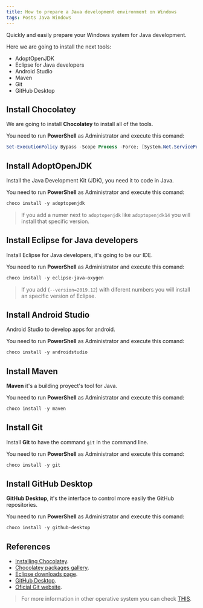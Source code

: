 ```yaml
---
title: How to prepare a Java development environment on Windows
tags: Posts Java Windows
---
```


Quickly and easily prepare your Windows system for Java development.
<!--more-->

Here we are going to install the next tools:

- AdoptOpenJDK
- Eclipse for Java developers
- Android Studio
- Maven
- Git
- GitHub Desktop

## Install Chocolatey

We are going to install **Chocolatey** to install all of the tools.

You need to run **PowerShell** as Administrator and execute this comand:

```powershell
Set-ExecutionPolicy Bypass -Scope Process -Force; [System.Net.ServicePointManager]::SecurityProtocol = [System.Net.ServicePointManager]::SecurityProtocol -bor 3072; iex ((New-Object System.Net.WebClient).DownloadString('https://community.chocolatey.org/install.ps1'))
```

## Install AdoptOpenJDK

Install the Java Development Kit (JDK), you need it to code in Java.

You need to run **PowerShell** as Administrator and execute this comand:

```powershell
choco install -y adoptopenjdk
```
> If you add a numer next to `adoptopenjdk` like `adoptopenjdk14` you will install that specific version.

## Install Eclipse for Java developers

Install Eclipse for Java developers, it's going to be our IDE.

You need to run **PowerShell** as Administrator and execute this comand:

```powershell
choco install -y eclipse-java-oxygen
```
> If you add (`--version=2019.12`) with diferent numbers you will install an specific version of Eclipse.

## Install Android Studio

Android Studio to develop apps for android.

You need to run **PowerShell** as Administrator and execute this comand:

```powershell
choco install -y androidstudio
```

## Install Maven

**Maven** it's a building proyect's tool for Java.

You need to run **PowerShell** as Administrator and execute this comand:

```powershell
choco install -y maven
```

## Install Git

Install **Git** to have the command `git` in the command line.

You need to run **PowerShell** as Administrator and execute this comand:

```powershell
choco install -y git
```

## Install GitHub Desktop

**GitHub Desktop**, it's the interface to control more easily the GitHub repositories.

You need to run **PowerShell** as Administrator and execute this comand:

```powershell
choco install -y github-desktop
```


## References

- [Installing Chocolatey](https://chocolatey.org/install).
- [Chocolatey packages gallery](https://chocolatey.org/packages).
- [Eclipse downloads page](https://www.eclipse.org/downloads/).
- [GitHub Desktop](https://desktop.github.com/).
- [Oficial Git website](https://git-scm.com/).


> For more information in other operative system you can check [THIS](https://dam-dad.github.io/entorno/java/).
